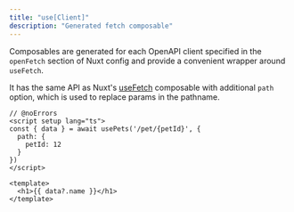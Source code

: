 ```yaml
---
title: "use[Client]"
description: "Generated fetch composable"
---
```


Composables are generated for each OpenAPI client specified in the `openFetch` section of Nuxt config and provide a convenient wrapper around `useFetch`.

It has the same API as Nuxt's [useFetch](https://nuxt.com/docs/api/composables/use-fetch) composable with additional `path` option, which is used to replace params in the pathname.

```vue twoslash
// @noErrors
<script setup lang="ts">
const { data } = await usePets('/pet/{petId}', {
  path: {
    petId: 12
  }
})
</script>

<template>
  <h1>{{ data?.name }}</h1>
</template>
```
